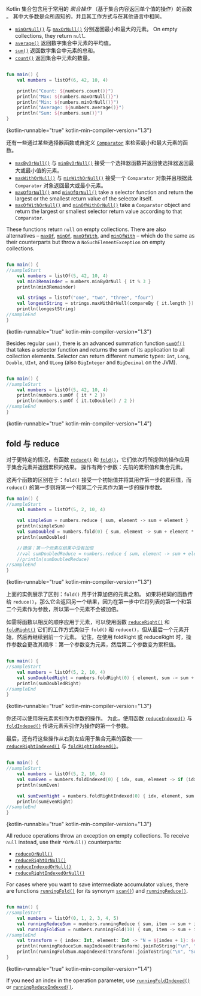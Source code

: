 [//]: # (title: 聚合操作)

Kotlin 集合包含用于常用的 _聚合操作_ （基于集合内容返回单个值的操作）的函数 。
其中大多数是众所周知的，并且其工作方式与在其他语言中相同。

* [`minOrNull()`](https://kotlinlang.org/api/latest/jvm/stdlib/kotlin.collections/min-or-null.html) 与 [`maxOrNull()`](https://kotlinlang.org/api/latest/jvm/stdlib/kotlin.collections/max-or-null.html) 分别返回最小和最大的元素。 On empty collections, they return `null`.
* [`average()`](https://kotlinlang.org/api/latest/jvm/stdlib/kotlin.collections/average.html) 返回数字集合中元素的平均值。
* [`sum()`](https://kotlinlang.org/api/latest/jvm/stdlib/kotlin.collections/sum.html) 返回数字集合中元素的总和。
* [`count()`](https://kotlinlang.org/api/latest/jvm/stdlib/kotlin.collections/count.html) 返回集合中元素的数量。

```kotlin

fun main() {
    val numbers = listOf(6, 42, 10, 4)

    println("Count: ${numbers.count()}")
    println("Max: ${numbers.maxOrNull()}")
    println("Min: ${numbers.minOrNull()}")
    println("Average: ${numbers.average()}")
    println("Sum: ${numbers.sum()}")
}
```
{kotlin-runnable="true" kotlin-min-compiler-version="1.3"}

还有一些通过某些选择器函数或自定义 [`Comparator`](https://kotlinlang.org/api/latest/jvm/stdlib/kotlin/-comparator/index.html) 来检索最小和最大元素的函数。

* [`maxByOrNull()`](https://kotlinlang.org/api/latest/jvm/stdlib/kotlin.collections/max-by.html) 与 [`minByOrNull()`](https://kotlinlang.org/api/latest/jvm/stdlib/kotlin.collections/min-by-or-null.html) 接受一个选择器函数并返回使选择器返回最大或最小值的元素。
* [`maxWithOrNull()`](https://kotlinlang.org/api/latest/jvm/stdlib/kotlin.collections/max-with.html) 与 [`minWithOrNull()`](https://kotlinlang.org/api/latest/jvm/stdlib/kotlin.collections/min-with-or-null.html) 接受一个 `Comparator` 对象并且根据此 `Comparator` 对象返回最大或最小元素。
* [`maxOfOrNull()`](https://kotlinlang.org/api/latest/jvm/stdlib/kotlin.collections/max-of-or-null.html) and [`minOfOrNull()`](https://kotlinlang.org/api/latest/jvm/stdlib/kotlin.collections/min-of-or-null.html) take a selector function and return the largest or the smallest return value of the selector itself.
* [`maxOfWithOrNull()`](https://kotlinlang.org/api/latest/jvm/stdlib/kotlin.collections/max-of-with-or-null.html) and [`minOfWithOrNull()`](https://kotlinlang.org/api/latest/jvm/stdlib/kotlin.collections/min-of-with-or-null.html) take a `Comparator` object and return the largest or smallest selector return value according to that `Comparator`.

These functions return `null` on empty collections. There are also alternatives – [`maxOf`](https://kotlinlang.org/api/latest/jvm/stdlib/kotlin.collections/max-of.html), [`minOf`](https://kotlinlang.org/api/latest/jvm/stdlib/kotlin.collections/min-of.html), [`maxOfWith`](https://kotlinlang.org/api/latest/jvm/stdlib/kotlin.collections/max-of-with.html), and [`minOfWith`](https://kotlinlang.org/api/latest/jvm/stdlib/kotlin.collections/min-of-with.html) – which do the same as their counterparts but throw a `NoSuchElementException` on empty collections.

```kotlin

fun main() {
//sampleStart
    val numbers = listOf(5, 42, 10, 4)
    val min3Remainder = numbers.minByOrNull { it % 3 }
    println(min3Remainder)

    val strings = listOf("one", "two", "three", "four")
    val longestString = strings.maxWithOrNull(compareBy { it.length })
    println(longestString)
//sampleEnd
}
```
{kotlin-runnable="true" kotlin-min-compiler-version="1.3"}

Besides regular `sum()`, there is an advanced summation function [`sumOf()`](https://kotlinlang.org/api/latest/jvm/stdlib/kotlin.collections/sum-of.html)
that takes a selector function and returns the sum of its application to all collection elements. Selector can return 
different numeric types: `Int`, `Long`, `Double`, `UInt`, and `ULong` (also `BigInteger` and `BigDecimal` on the JVM).

```kotlin

fun main() {
//sampleStart
    val numbers = listOf(5, 42, 10, 4)
    println(numbers.sumOf { it * 2 })
    println(numbers.sumOf { it.toDouble() / 2 })
//sampleEnd
}
```
{kotlin-runnable="true" kotlin-min-compiler-version="1.4"}

## fold 与 reduce

对于更特定的情况，有函数 [`reduce()`](https://kotlinlang.org/api/latest/jvm/stdlib/kotlin.collections/reduce.html) 和 [`fold()`](https://kotlinlang.org/api/latest/jvm/stdlib/kotlin.collections/fold.html)，它们依次将所提供的操作应用于集合元素并返回累积的结果。
操作有两个参数：先前的累积值和集合元素。

这两个函数的区别在于：`fold()` 接受一个初始值并将其用作<!--
-->第一步的累积值，而 `reduce()` 的第一步则将第一个和第二个元素作为第一步的操作参数。

```kotlin
fun main() {
//sampleStart
    val numbers = listOf(5, 2, 10, 4)

    val simpleSum = numbers.reduce { sum, element -> sum + element }
    println(simpleSum)
    val sumDoubled = numbers.fold(0) { sum, element -> sum + element * 2 }
    println(sumDoubled)

    //错误：第一个元素在结果中没有加倍
    //val sumDoubledReduce = numbers.reduce { sum, element -> sum + element * 2 }
    //println(sumDoubledReduce)
//sampleEnd
}
```
{kotlin-runnable="true" kotlin-min-compiler-version="1.3"}

上面的实例展示了区别：`fold()` 用于计算加倍的元素之和。
如果将相同的函数传给 `reduce()`，那么它会返回另一个结果，因为在第一步中它将列表的第一个和第二个<!--
-->元素作为参数，所以第一个元素不会被加倍。

如需将函数以相反的顺序应用于元素，可以使用函数 [`reduceRight()`](https://kotlinlang.org/api/latest/jvm/stdlib/kotlin.collections/reduce-right.html)
和 [`foldRight()`](https://kotlinlang.org/api/latest/jvm/stdlib/kotlin.collections/fold-right.html)
它们的工作方式类似于 `fold()` 和 `reduce()`，但从最后一个元素开始，然后再继续到前一个元素。
记住，在使用 foldRight 或 reduceRight 时，操作参数会更改其顺序：第一个参数变为元素，然后第二个参数变为累积值。

```kotlin

fun main() {
//sampleStart
    val numbers = listOf(5, 2, 10, 4)
    val sumDoubledRight = numbers.foldRight(0) { element, sum -> sum + element * 2 }
    println(sumDoubledRight)
//sampleEnd
}
```
{kotlin-runnable="true" kotlin-min-compiler-version="1.3"}

你还可以使用将元素索引作为参数的操作。
为此，使用函数 [`reduceIndexed()`](https://kotlinlang.org/api/latest/jvm/stdlib/kotlin.collections/reduce-indexed.html)
与 [`foldIndexed()`](https://kotlinlang.org/api/latest/jvm/stdlib/kotlin.collections/fold-indexed.html) 传递元素<!--
-->索引作为操作的第一个参数。

最后，还有将这些操作从右到左应用于集合元素的函数——[`reduceRightIndexed()`](https://kotlinlang.org/api/latest/jvm/stdlib/kotlin.collections/reduce-right-indexed.html)
与 [`foldRightIndexed()`](https://kotlinlang.org/api/latest/jvm/stdlib/kotlin.collections/fold-right-indexed.html)。

```kotlin

fun main() {
//sampleStart
    val numbers = listOf(5, 2, 10, 4)
    val sumEven = numbers.foldIndexed(0) { idx, sum, element -> if (idx % 2 == 0) sum + element else sum }
    println(sumEven)

    val sumEvenRight = numbers.foldRightIndexed(0) { idx, element, sum -> if (idx % 2 == 0) sum + element else sum }
    println(sumEvenRight)
//sampleEnd
}
```
{kotlin-runnable="true" kotlin-min-compiler-version="1.3"}

All reduce operations throw an exception on empty collections. To receive `null` instead, use their `*OrNull()` counterparts:
* [`reduceOrNull()`](https://kotlinlang.org/api/latest/jvm/stdlib/kotlin.collections/reduce-or-null.html)
* [`reduceRightOrNull()`](https://kotlinlang.org/api/latest/jvm/stdlib/kotlin.collections/reduce-right-or-null.html)
* [`reduceIndexedOrNull()`](https://kotlinlang.org/api/latest/jvm/stdlib/kotlin.collections/reduce-indexed-or-null.html)
* [`reduceRightIndexedOrNull()`](https://kotlinlang.org/api/latest/jvm/stdlib/kotlin.collections/reduce-right-indexed-or-null.html)

For cases where you want to save intermediate accumulator values, there are functions
[`runningFold()`](https://kotlinlang.org/api/latest/jvm/stdlib/kotlin.collections/running-fold.html) (or its synonym [`scan()`](https://kotlinlang.org/api/latest/jvm/stdlib/kotlin.collections/scan.html)) 
and [`runningReduce()`](https://kotlinlang.org/api/latest/jvm/stdlib/kotlin.collections/running-reduce.html).

```kotlin

fun main() {
//sampleStart
    val numbers = listOf(0, 1, 2, 3, 4, 5)
    val runningReduceSum = numbers.runningReduce { sum, item -> sum + item }
    val runningFoldSum = numbers.runningFold(10) { sum, item -> sum + item }
//sampleEnd
    val transform = { index: Int, element: Int -> "N = ${index + 1}: $element" }
    println(runningReduceSum.mapIndexed(transform).joinToString("\n", "Sum of first N elements with runningReduce:\n"))
    println(runningFoldSum.mapIndexed(transform).joinToString("\n", "Sum of first N elements with runningFold:\n"))
}
```
{kotlin-runnable="true" kotlin-min-compiler-version="1.4"}

If you need an index in the operation parameter, use [`runningFoldIndexed()`](https://kotlinlang.org/api/latest/jvm/stdlib/kotlin.collections/running-fold-indexed.html)
or [`runningReduceIndexed()`](https://kotlinlang.org/api/latest/jvm/stdlib/kotlin.collections/running-reduce-indexed.html).
